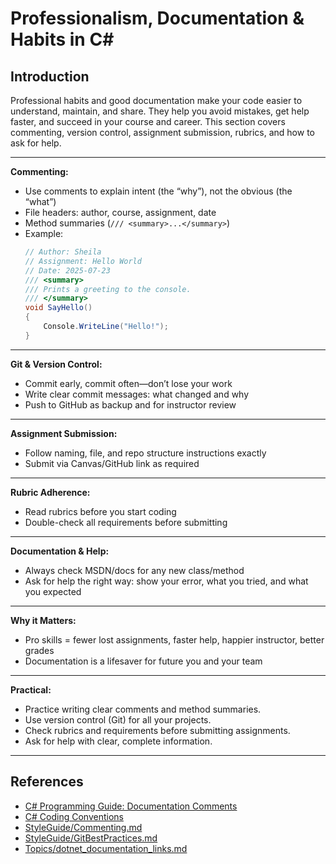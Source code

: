 # Professionalism, Documentation & Habits in C#

## Introduction

Professional habits and good documentation make your code easier to understand, maintain, and share. They help you avoid mistakes, get help faster, and succeed in your course and career. This section covers commenting, version control, assignment submission, rubrics, and how to ask for help.

---

**Commenting:**
- Use comments to explain intent (the “why”), not the obvious (the “what”)
- File headers: author, course, assignment, date
- Method summaries (`/// <summary>...</summary>`)
- Example:
  ```csharp
  // Author: Sheila
  // Assignment: Hello World
  // Date: 2025-07-23
  /// <summary>
  /// Prints a greeting to the console.
  /// </summary>
  void SayHello()
  {
      Console.WriteLine("Hello!");
  }
  ```

---

**Git & Version Control:**
- Commit early, commit often—don’t lose your work
- Write clear commit messages: what changed and why
- Push to GitHub as backup and for instructor review

---

**Assignment Submission:**
- Follow naming, file, and repo structure instructions exactly
- Submit via Canvas/GitHub link as required

---

**Rubric Adherence:**
- Read rubrics before you start coding
- Double-check all requirements before submitting

---

**Documentation & Help:**
- Always check MSDN/docs for any new class/method
- Ask for help the right way: show your error, what you tried, and what you expected

---

**Why it Matters:**
- Pro skills = fewer lost assignments, faster help, happier instructor, better grades
- Documentation is a lifesaver for future you and your team

---

**Practical:**
- Practice writing clear comments and method summaries.
- Use version control (Git) for all your projects.
- Check rubrics and requirements before submitting assignments.
- Ask for help with clear, complete information.

---

## References
- [C# Programming Guide: Documentation Comments](https://learn.microsoft.com/en-us/dotnet/csharp/programming-guide/xmldoc/xml-documentation-comments)
- [C# Coding Conventions](https://learn.microsoft.com/en-us/dotnet/csharp/programming-guide/inside-a-program/coding-conventions)
- [StyleGuide/Commenting.md](../StyleGuide/Commenting.md)
- [StyleGuide/GitBestPractices.md](../StyleGuide/GitBestPractices.md)
- [Topics/dotnet_documentation_links.md](dotnet_documentation_links.md)

